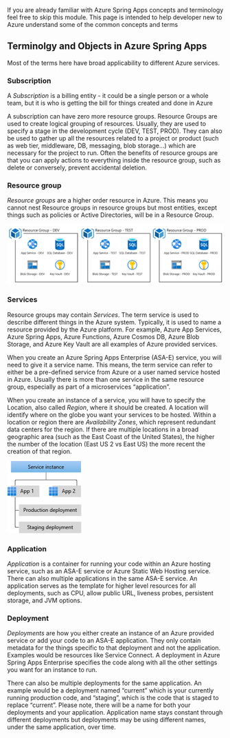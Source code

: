 If you are already familiar with Azure Spring Apps concepts and terminology feel free to skip
this module. This page is intended to help developer new to Azure understand some of the common concepts and terms

## Terminolgy and Objects in Azure Spring Apps

Most of the terms here have broad applicability to different Azure services.

### Subscription

A *Subscription* is a billing entity - it could be a single person or a whole team, but it is who is getting the bill for things created and done in Azure

A subscription can have zero more resource groups. Resource Groups are used to create logical grouping of resources. Usually, they are used to specify a stage in the development cycle (DEV, TEST, PROD). They can also be used to gather up all the resources related to a project or product (such as web tier, middleware, DB, messaging, blob storage…) which are necessary for the project to run. Often the benefits of resource groups are that you can apply actions to everything inside the resource group, such as delete or conversely, prevent accidental deletion.

### Resource group

*Resource groups* are a higher order resource in Azure. This means you cannot nest Resource groups in resource groups but most entities, except things such as policies or Active Directories, will be in a Resource Group.

![terminology-resource-group.png](images%2Fterminology-resource-group.png)

### Services

Resource groups may contain *Services*. The term service is used to describe different things in the Azure system. Typically, it is used to name a resource provided by the Azure platform. For example, Azure App Services, Azure Spring Apps, Azure Functions, Azure Cosmos DB, Azure Blob Storage, and Azure Key Vault are all examples of Azure provided services.

When you create an Azure Spring Apps Enterprise (ASA-E) service, you will need to give it a service name. This means, the term service can refer to either be a pre-defined service from Azure or a user named service hosted in Azure. Usually there is more than one service in the same resource group, especially as part of a microservices “application”.

When you create an instance of a service, you will have to specify the Location, also called *Region*, where it should be created. A location will identify where on the globe you want your services to be hosted. Within a location or region there are *Availability Zones*, which represent redundant data centers for the region. If there are multiple locations in a broad geographic area (such as the East Coast of the United States), the higher the number of the location (East US 2 vs East US) the more recent the creation of that region.

![terminology-services.png](images%2Fterminology-services.png)

### Application

*Application* is a container for running your code within an Azure hosting service, such as an ASA-E service or Azure Static Web Hosting service. There can also multiple applications in the same ASA-E service. An application serves as the template for higher level resources for all deployments, such as CPU, allow public URL, liveness probes, persistent storage, and JVM options.

### Deployment

*Deployments* are how you either create an instance of an Azure provided service or add your code to an ASA-E application. They only contain metadata for the things specific to that deployment and not the application. Examples would be resources like Service Connect. A deployment in Azure Spring Apps Enterprise specifies the code along with all the other settings you want for an instance to run.

There can also be multiple deployments for the same application. An example would be a deployment named “current” which is your currently running production code, and “staging”, which is the code that is staged to replace “current”. Please note, there will be a name for both your deployments and your application. Application name stays constant through different deployments but deployments may be using different names, under the same application, over time.